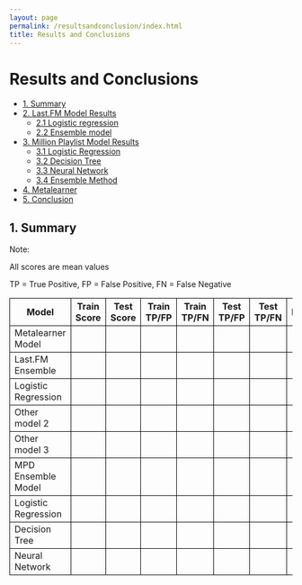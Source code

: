 ```yaml
---
layout: page
permalink: /resultsandconclusion/index.html
title: Results and Conclusions
---
```


# Results and Conclusions

* [1. Summary](#1)
* [2. Last.FM Model Results](#2)
    * [2.1 Logistic regression](#2.1)
    * [2.2 Ensemble model](#2.2)
* [3. Million Playlist Model Results](#3)
    * [3.1 Logistic Regression](#3.1)
    * [3.2 Decision Tree](#3.2)
    * [3.3 Neural Network](#3.3)
    * [3.4 Ensemble Method](#3.4)
* [4. Metalearner](#4)
* [5. Conclusion](#5)


<h2 id="1">1. Summary</h2>

Note:

All scores are mean values

TP = True Positive, FP = False Positive, FN = False Negative


<style>
.tablelines table, .tablelines td, .tablelines th {
        border: 1px solid black;
        }
</style>

<table class="tablelines">
  <thead>
    <tr>
      <th>Model</th>
      <th>Train Score</th>
      <th>Test Score</th>
      <th>Train TP/FP</th>
      <th>Train TP/FN</th>
      <th>Test TP/FP</th>
      <th>Test TP/FN</th>
      <th>Parameters</th>
    </tr>
  </thead>
  <tbody>
    <tr>
      <td>Metalearner Model</td>
      <td> </td>
      <td> </td>
      <td> </td>
      <td> </td>
      <td> </td>
      <td> </td>
      <td> </td>
    </tr>
    <tr>
      <td>Last.FM Ensemble</td>
      <td> </td>
      <td> </td>
      <td> </td>
      <td> </td>
      <td> </td>
      <td> </td>
      <td> </td>
    </tr>
    <tr>
      <td>Logistic Regression</td>
      <td> </td>
      <td> </td>
      <td> </td>
      <td> </td>
      <td> </td>
      <td> </td>
      <td> </td>
    </tr>
    <tr>
      <td>Other model 2</td>
      <td> </td>
      <td> </td>
      <td> </td>
      <td> </td>
      <td> </td>
      <td> </td>
      <td> </td>
    </tr>
    <tr>
      <td>Other model 3</td>
      <td> </td>
      <td> </td>
      <td> </td>
      <td> </td>
      <td> </td>
      <td> </td>
      <td> </td>
    </tr>
    <tr>
      <td>MPD Ensemble Model</td>
      <td> </td>
      <td> </td>
      <td> </td>
      <td> </td>
      <td> </td>
      <td> </td>
      <td> </td>
    </tr>
    <tr>
      <td>Logistic Regression</td>
      <td> </td>
      <td> </td>
      <td> </td>
      <td> </td>
      <td> </td>
      <td> </td>
      <td> </td>
    </tr>
    <tr>
      <td>Decision Tree</td>
      <td> </td>
      <td> </td>
      <td> </td>
      <td> </td>
      <td> </td>
      <td> </td>
      <td> </td>
    </tr>
    <tr>
      <td>Neural Network</td>
      <td> </td>
      <td> </td>
      <td> </td>
      <td> </td>
      <td> </td>
      <td> </td>
      <td> </td>
    </tr>
  </tbody>
</table>


